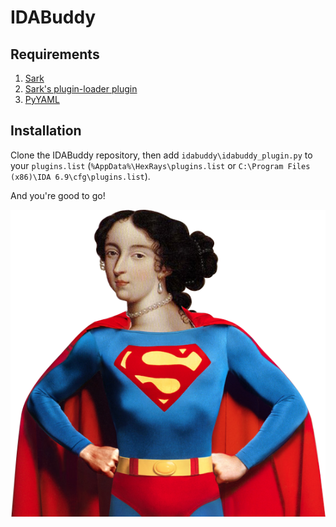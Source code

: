 # IDABuddy


## Requirements

1. [Sark](https://github.com/tmr232/sark)
1. [Sark's plugin-loader plugin](http://sark.readthedocs.org/en/latest/plugins/installation.html)
1. [PyYAML](http://pyyaml.org/)

## Installation

Clone the IDABuddy repository, then add `idabuddy\idabuddy_plugin.py`
to your `plugins.list` (`%AppData%\HexRays\plugins.list` or `C:\Program Files (x86)\IDA 6.9\cfg\plugins.list`).

And you're good to go!


![](idabuddy/superida.png)